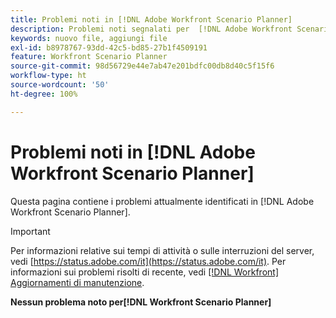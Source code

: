 ```yaml
---
title: Problemi noti in [!DNL Adobe Workfront Scenario Planner]
description: Problemi noti segnalati per  [!DNL Adobe Workfront Scenario Planner]
keywords: nuovo file, aggiungi file
exl-id: b8978767-93dd-42c5-bd85-27b1f4509191
feature: Workfront Scenario Planner
source-git-commit: 98d56729e44e7ab47e201bdfc00db8d40c5f15f6
workflow-type: ht
source-wordcount: '50'
ht-degree: 100%

---
```


# Problemi noti in [!DNL Adobe Workfront Scenario Planner]

Questa pagina contiene i problemi attualmente identificati in [!DNL Adobe Workfront Scenario Planner].

>[!IMPORTANT]
>
>Per informazioni relative sui tempi di attività o sulle interruzioni del server, vedi [https://status.adobe.com/it](https://status.adobe.com/it). Per informazioni sui problemi risolti di recente, vedi [[!DNL Workfront] Aggiornamenti di manutenzione](../maintenance/current-updates.md).

**Nessun problema noto per[!DNL Workfront Scenario Planner]**
<!--


-->
